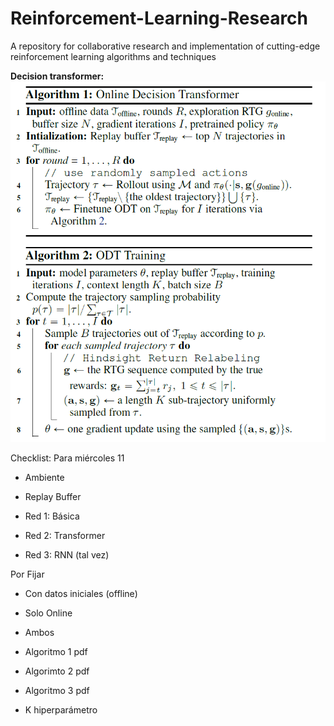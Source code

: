 # Reinforcement-Learning-Research
A repository for collaborative research and implementation of cutting-edge reinforcement learning algorithms and techniques

**Decision transformer:**
![|°-°|](Decision.png)

Checklist:
Para miércoles 11
* Ambiente
* Replay Buffer

* Red 1: Básica
* Red 2: Transformer
* Red 3: RNN (tal vez)

Por Fijar
* Con datos iniciales (offline)
* Solo Online
* Ambos

* Algoritmo 1 pdf
* Algorimto 2 pdf
* Algoritmo 3 pdf

* K hiperparámetro